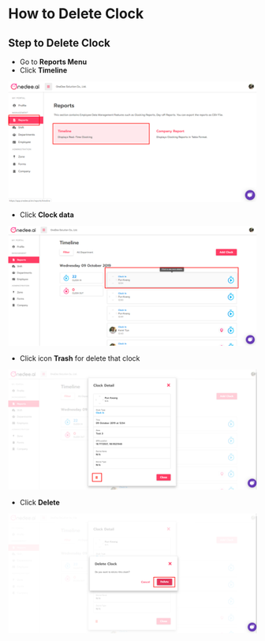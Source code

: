 # How to Delete Clock

## Step to Delete Clock

* Go to **Reports Menu**
* Click **Timeline**

![](../../../.gitbook/assets/screenshot_4-1.png)

* Click **Clock data**

![](../../../.gitbook/assets/screenshot_1.png)

* Click icon **Trash** for delete that clock

![](../../../.gitbook/assets/screenshot_2-3.png)

* Click **Delete**

![](../../../.gitbook/assets/screenshot_3.png)

